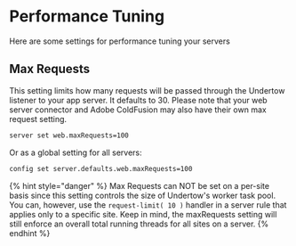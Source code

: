 # Performance Tuning

Here are some settings for performance tuning your servers

## Max Requests

This setting limits how many requests will be passed through the Undertow listener to your app server.  It defaults to 30. Please note that your web server connector and Adobe ColdFusion may also have their own max request setting. &#x20;

```bash
server set web.maxRequests=100
```

Or as a global setting for all servers:

```bash
config set server.defaults.web.maxRequests=100
```

{% hint style="danger" %}
Max Requests can NOT be set on a per-site basis since this setting controls the size of Undertow's worker task pool.  You can, however, use the `request-limit( 10 )` handler in a server rule that applies only to a specific site.  Keep in mind, the maxRequests setting will still enforce an overall total running threads for all sites on a server.
{% endhint %}
